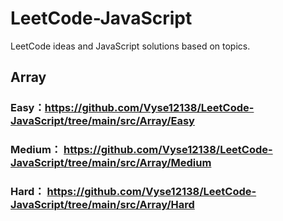 # LeetCode-JavaScript

LeetCode ideas and JavaScript solutions based on topics.

## Array

### Easy：https://github.com/Vyse12138/LeetCode-JavaScript/tree/main/src/Array/Easy

### Medium： https://github.com/Vyse12138/LeetCode-JavaScript/tree/main/src/Array/Medium

### Hard： https://github.com/Vyse12138/LeetCode-JavaScript/tree/main/src/Array/Hard
